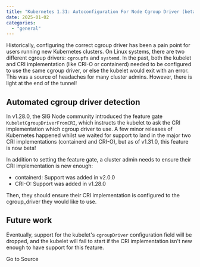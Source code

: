 ```yaml
---
title: "Kubernetes 1.31: Autoconfiguration For Node Cgroup Driver (beta)"
date: 2025-01-02
categories: 
  - "general"
---
```


Historically, configuring the correct cgroup driver has been a pain point for users running new Kubernetes clusters. On Linux systems, there are two different cgroup drivers: `cgroupfs` and `systemd`. In the past, both the kubelet and CRI implementation (like CRI-O or containerd) needed to be configured to use the same cgroup driver, or else the kubelet would exit with an error. This was a source of headaches for many cluster admins. However, there is light at the end of the tunnel!

## Automated cgroup driver detection

In v1.28.0, the SIG Node community introduced the feature gate `KubeletCgroupDriverFromCRI`, which instructs the kubelet to ask the CRI implementation which cgroup driver to use. A few minor releases of Kubernetes happened whilst we waited for support to land in the major two CRI implementations (containerd and CRI-O), but as of v1.31.0, this feature is now beta!

In addition to setting the feature gate, a cluster admin needs to ensure their CRI implementation is new enough:

- containerd: Support was added in v2.0.0
- CRI-O: Support was added in v1.28.0

Then, they should ensure their CRI implementation is configured to the cgroup\_driver they would like to use.

## Future work

Eventually, support for the kubelet's `cgroupDriver` configuration field will be dropped, and the kubelet will fail to start if the CRI implementation isn't new enough to have support for this feature.

Go to Source
